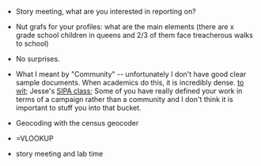 * Story meeting, what are you interested in reporting on?
* Nut grafs for your profiles: what are the main elements (there are x grade school children in queens and 2/3 of them face treacherous walks to school)
* No surprises.
* What I meant by "Community" -- unfortunately I don't have good clear sample documents.  When academics do this, it is incredibly dense. [to wit](http://www.academia.edu/3419934/Community_health_needs_assessment_for_New_York_City_Housing_Authority_Far_Rockaway_Housing_Complexes); Jesse's [SIPA class](https://sipa.columbia.edu/news-center/article/spotlight-humanitarian-communications); Some of you have really defined your work in terms of a campaign rather than a community and I don't think it is important to stuff you into that bucket. 

* Geocoding with the census geocoder
* =VLOOKUP

* story meeting and lab time
